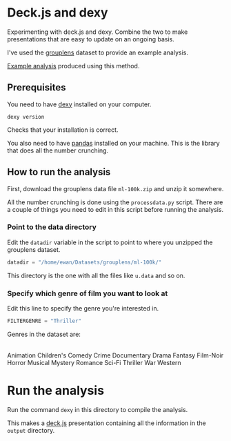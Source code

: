 # Deck.js and dexy

Experimenting with deck.js and dexy.
Combine the two to make presentations that are easy to update on an ongoing basis.

I've used the [grouplens](http://www.grouplens.org/node/12) dataset to provide an example analysis.

[Example analysis](http://dataewan.github.io/deck.js.and.dexy/) produced using this method.

## Prerequisites

You need to have [dexy](http://www.dexy.it/) installed on your computer.

```
dexy version
```

Checks that your installation is correct.

You also need to have [pandas](http://pandas.pydata.org/) installed on your machine. This is the library that does all the number crunching.

## How to run the analysis

First, download the grouplens data file `ml-100k.zip` and unzip it somewhere.

All the number crunching is done using the `processdata.py` script. There are a couple of things you need to edit in this script before running the analysis.


### Point to the data directory

Edit the `datadir` variable in the script to point to where you unzipped the grouplens dataset.

```python
datadir = "/home/ewan/Datasets/grouplens/ml-100k/"
```

This directory is the one with all the files like `u.data` and so on.

### Specify which genre of film you want to look at

Edit this line to specify the genre you're interested in.

```python
FILTERGENRE = "Thriller"
```

Genres in the dataset are:

<table>
</table>

<tr>
    <td>
            Animation
    </td>
</tr>
<tr>
    <td>
Children's
    </td>
</tr>
<tr>
    <td>
Comedy
    </td>
</tr>
<tr>
    <td>
Crime 
<tr>
    <td>
Documentary
    </td>
</tr>
<tr>
    <td>
Drama
    </td>
</tr>
<tr>
    <td>
Fantasy
    </td>
</tr>
<tr>
    <td>
Film-Noir 
    </td>
</tr>
<tr>
    <td>
Horror
    </td>
</tr>
<tr>
    <td>
Musical
    </td>
</tr>
<tr>
    <td>
Mystery
    </td>
</tr>
<tr>
    <td>
Romance 
    </td>
</tr>
<tr>
    <td>
Sci-Fi
    </td>
</tr>
<tr>
    <td>
Thriller
    </td>
</tr>
<tr>
    <td>
War
    </td>
</tr>
<tr>
    <td>
Western
    </td>
</tr>


# Run the analysis

Run the command `dexy` in this directory to compile the analysis.

This makes a [deck.js](http://imakewebthings.com/deck.js/) presentation containing all the information in the `output` directory.
